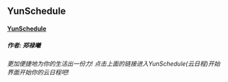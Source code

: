 ## YunSchedule
#### [YunSchedule](./Welcome)
##### 作者: 郑禄曦
###### 更加便捷地为你的生活出一份力! 点击上面的链接进入YunSchedule(云日程)开始界面开始你的云日程吧! 